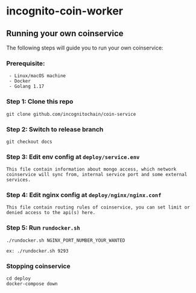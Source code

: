 # incognito-coin-worker


## Running your own coinservice

The following steps will guide you to run your own coinservice:

### Prerequisite:
```
 - Linux/macOS machine
 - Docker
 - Golang 1.17
```

### Step 1: Clone this repo
```
git clone github.com/incognitochain/coin-service
```
### Step 2: Switch to release branch
```
git checkout docs
```
### Step 3: Edit env config at `deploy/service.env`
```
This file contain information about mongo access, which network coinservice will sync from, internal service port and some external services.
```
### Step 4: Edit nginx config at `deploy/nginx/nginx.conf`
```
This file contain routing rules of coinservice, you can set limit or denied access to the api(s) here.
```
### Step 5: Run `rundocker.sh`
```
./rundocker.sh NGINX_PORT_NUMBER_YOUR_WANTED

ex: ./rundocker.sh 9293
```

### Stopping coinservice
```
cd deploy
docker-compose down
```